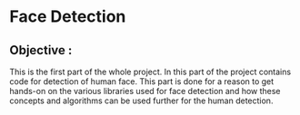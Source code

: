 # Face Detection

## Objective : 

This is the first part of the whole project. In this part of the project contains code for detection of human face. This part is done for a reason to get hands-on on the various libraries used for face detection and how these concepts and algorithms can be used further for the human detection.
